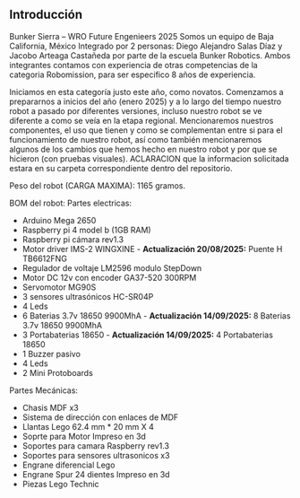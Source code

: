 ## Introducción
Bunker Sierra – WRO Future Engenieers 2025
Somos un equipo de Baja California, México Integrado por 2 personas: Diego Alejandro Salas Díaz y Jacobo Arteaga Castañeda por parte de la escuela Bunker Robotics. Ambos integrantes contamos con experiencia de otras competencias de la categoria Robomission, para ser especifico 8 años de experiencia.

Iniciamos en esta categoría justo este año, como novatos. Comenzamos a prepararnos a inicios del año (enero 2025) y a lo largo del tiempo nuestro robot a pasado por diferentes versiones, incluso nuestro robot se ve diferente a como se veía en la etapa regional. Mencionaremos nuestros componentes, el uso que tienen y como se complementan entre si para el funcionamiento de nuestro robot, así como también mencionaremos algunos de los cambios que hemos hecho en nuestro robot y por que se hicieron (con pruebas visuales). ACLARACION que la informacion solicitada estara en su carpeta correspondiente dentro del repositorio.

Peso del robot (CARGA MAXIMA): 1165 gramos.

BOM del robot:
Partes electricas:
-	Arduino Mega 2650
-	Raspberry pi 4 model b (1GB RAM)
-	Raspberry pi cámara rev1.3
-	Motor driver IMS-2 WINGXINE - **Actualización 20/08/2025:** Puente H TB6612FNG
-	Regulador de voltaje LM2596 modulo StepDown
-	Motor DC 12v con encoder GA37-520 300RPM
-	Servomotor MG90S
-	3 sensores ultrasónicos HC-SR04P
-	4 Leds 
-	6 Baterias 3.7v 18650 9900MhA - **Actualización 14/09/2025:** 8 Baterias 3.7v 18650 9900MhA
-	3 Portabaterias 18650 - **Actualización 14/09/2025:** 4 Portabaterias 18650
-	1 Buzzer pasivo
-	4 Leds
-	2 Mini Protoboards
  
Partes Mecánicas:
-	Chasis MDF x3
-	Sistema de dirección con enlaces de MDF
-	Llantas Lego 62.4 mm * 20 mm X 4
-	Soprte para Motor Impreso en 3d
-	Soportes para camara Raspberry rev1.3
-	Soportes para sensores ultrasonicos x3
-	Engrane diferencial Lego
-	Engrane Spur 24 dientes Impreso en 3d
-	Piezas Lego Technic

